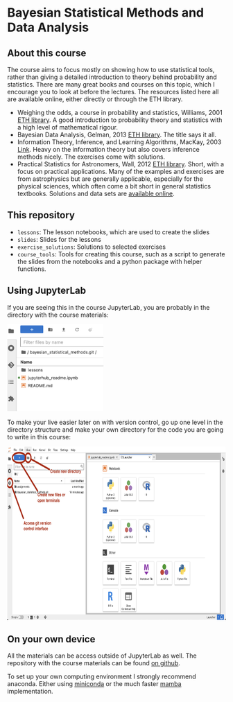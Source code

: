 # Bayesian Statistical Methods and Data Analysis

## About this course

The course aims to focus mostly on showing how to use statistical tools, rather than giving a detailed introduction to theory behind probability and statistics. There are many great books and courses on this topic, which I encourage you to look at before the lectures. The resources listed here all are available online, either directly or through the ETH library.

- Weighing the odds, a course in probability and statistics, Williams, 2001 [ETH library](https://eth.swisscovery.slsp.ch/permalink/41SLSP_ETH/lshl64/alma99117170967205503). A good introduction to probability theory and statistics with a high level of mathematical rigour.
- Bayesian Data Analysis, Gelman, 2013 [ETH library](https://eth.swisscovery.slsp.ch/permalink/41SLSP_ETH/lshl64/alma99117222397805503). The title says it all.
- Information Theory, Inference, and Learning Algorithms, MacKay, 2003 [Link](http://www.inference.org.uk/itprnn/book.pdf). Heavy on the information theory but also covers inference methods nicely. The exercises come with solutions.
- Practical Statistics for Astronomers, Wall, 2012 [ETH library](https://eth.swisscovery.slsp.ch/permalink/41SLSP_ETH/lshl64/alma99117170816205503). Short, with a focus on practical applications. Many of the examples and exercises are from astrophysics but are generally applicable, especially for the physical sciences, which often come a bit short in general statistics textbooks. Solutions and data sets are [available online](https://www.astro.ubc.ca/people/jvw/ASTROSTATS/pracstats_web_ed2.html).

## This repository

- `lessons`: The lesson notebooks, which are used to create the slides
- `slides`: Slides for the lessons
- `exercise_solutions`: Solutions to selected exercises
- `course_tools`: Tools for creating this course, such as a script to generate the slides from the notebooks and a python package with helper functions.

## Using JupyterLab

If you are seeing this in the course JupyterLab, you are probably in the directory with the course materials:

<img src="assets/jupyterlab_landing.png" height="200">

To make your live easier later on with version control, go up one level in the directory structure and make your own directory for the code you are going to write in this course:

<img src="assets/jupyterlab_toplevel_annotated.png" height="400">



## On your own device

All the materials can be access outside of JupyterLab as well. The repository with the course materials can be found [on github](https://github.com/tilmantroester/bayesian_statistical_methods/tree/fs2023).

To set up your own computing environment I strongly recommend anaconda. Either using [miniconda](https://docs.conda.io/en/latest/miniconda.html) or the much faster [mamba](https://mamba.readthedocs.io/en/latest/installation.html#install-script) implementation.